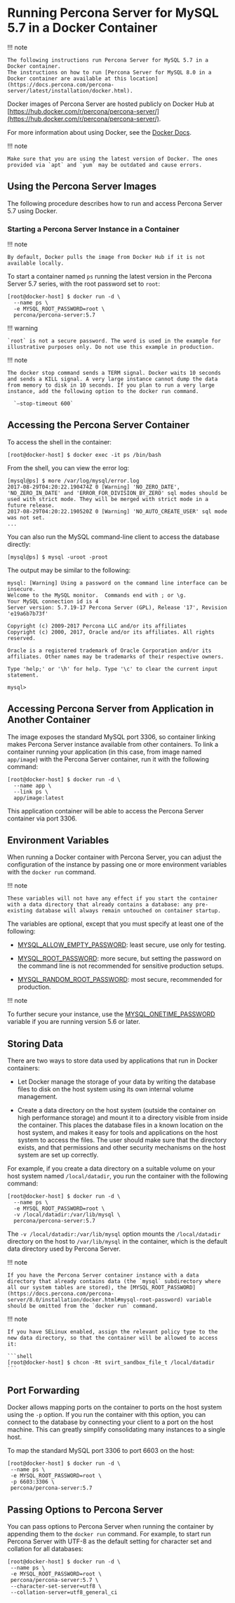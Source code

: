 # Running Percona Server for MySQL 5.7 in a Docker Container

!!! note

    The following instructions run Percona Server for MySQL 5.7 in a Docker container. 
    The instructions on how to run [Percona Server for MySQL 8.0 in a Docker container are available at this location](https://docs.percona.com/percona-server/latest/installation/docker.html).

Docker images of Percona Server are hosted publicly on Docker Hub at
[https://hub.docker.com/r/percona/percona-server/](https://hub.docker.com/r/percona/percona-server/).

For more information about using Docker, see the [Docker Docs](https://docs.docker.com/).

!!! note

    Make sure that you are using the latest version of Docker. The ones provided via `apt` and `yum` may be outdated and cause errors.


## Using the Percona Server Images

The following procedure describes how to run and access Percona Server 5.7
using Docker.

### Starting a Percona Server Instance in a Container

!!! note 

    By default, Docker pulls the image from Docker Hub if it is not available locally.
    
To start a container named `ps`
running the latest version in the Percona Server 5.7 series,
with the root password set to `root`:

```
[root@docker-host] $ docker run -d \
  --name ps \
  -e MYSQL_ROOT_PASSWORD=root \
  percona/percona-server:5.7
```

!!! warning

    `root` is not a secure password. The word is used in the example for illustrative purposes only. Do not use this example in production.

!!! note

    The docker stop command sends a TERM signal. Docker waits 10 seconds and sends a KILL signal. A very large instance cannot dump the data from memory to disk in 10 seconds. If you plan to run a very large instance, add the following option to the docker run command.

      `–stop-timeout 600`

## Accessing the Percona Server Container

To access the shell in the container:

```shell
[root@docker-host] $ docker exec -it ps /bin/bash
```

From the shell, you can view the error log:

```text
[mysql@ps] $ more /var/log/mysql/error.log
2017-08-29T04:20:22.190474Z 0 [Warning] 'NO_ZERO_DATE', 'NO_ZERO_IN_DATE' and 'ERROR_FOR_DIVISION_BY_ZERO' sql modes should be used with strict mode. They will be merged with strict mode in a future release.
2017-08-29T04:20:22.190520Z 0 [Warning] 'NO_AUTO_CREATE_USER' sql mode was not set.
...
```

You can also run the MySQL command-line client
to access the database directly:

```shell
[mysql@ps] $ mysql -uroot -proot
```

The output may be similar to the following:

```text
mysql: [Warning] Using a password on the command line interface can be insecure.
Welcome to the MySQL monitor.  Commands end with ; or \g.
Your MySQL connection id is 4
Server version: 5.7.19-17 Percona Server (GPL), Release '17', Revision 'e19a6b7b73f'

Copyright (c) 2009-2017 Percona LLC and/or its affiliates
Copyright (c) 2000, 2017, Oracle and/or its affiliates. All rights reserved.

Oracle is a registered trademark of Oracle Corporation and/or its affiliates. Other names may be trademarks of their respective owners.

Type 'help;' or '\h' for help. Type '\c' to clear the current input statement.

mysql>
```

## Accessing Percona Server from Application in Another Container

The image exposes the standard MySQL port 3306,
so container linking makes Percona Server instance available
from other containers.
To link a container running your application
(in this case, from image named `app/image`)
with the Percona Server container,
run it with the following command:

```shell
[root@docker-host] $ docker run -d \
  --name app \
  --link ps \
  app/image:latest
```

This application container will be able to access the Percona Server container
via port 3306.

## Environment Variables

When running a Docker container with Percona Server,
you can adjust the configuration of the instance
by passing one or more environment variables with the `docker run` command.

!!! note

    These variables will not have any effect if you start the container with a data directory that already contains a database: any pre-existing database will always remain untouched on container startup.

The variables are optional, except that you must specify at least one of the following:

* [MYSQL_ALLOW_EMPTY_PASSWORD](https://docs.percona.com/percona-server/8.0/installation/docker.html#mysql-allow-empty-password): least secure, use only for testing.

* [MYSQL_ROOT_PASSWORD](https://docs.percona.com/percona-server/8.0/installation/docker.html#mysql-root-password): more secure,
but setting the password on the command line is not recommended
for sensitive production setups.

* [MYSQL_RANDOM_ROOT_PASSWORD](https://docs.percona.com/percona-server/8.0/installation/docker.html#mysql-random-root-password): most secure,
recommended for production.

!!! note

   To further secure your instance, use the [MYSQL_ONETIME_PASSWORD](https://docs.percona.com/percona-server/8.0/installation/docker.html#mysql-onetime-password) variable if you are running version 5.6 or later.

## Storing Data

There are two ways to store data used by applications
that run in Docker containers:

* Let Docker manage the storage of your data
by writing the database files to disk on the host system
using its own internal volume management.

* Create a data directory on the host system
(outside the container on high performance storage)
and mount it to a directory visible from inside the container.
This places the database files in a known location on the host system,
and makes it easy for tools and applications on the host system
to access the files.
The user should make sure that the directory exists,
and that permissions and other security mechanisms on the host system
are set up correctly.

For example, if you create a data directory on a suitable volume
on your host system named `/local/datadir`,
you run the container with the following command:

```shell
[root@docker-host] $ docker run -d \
  --name ps \
  -e MYSQL_ROOT_PASSWORD=root \
  -v /local/datadir:/var/lib/mysql \
  percona/percona-server:5.7
```

The `-v /local/datadir:/var/lib/mysql` option
mounts the `/local/datadir` directory on the host
to `/var/lib/mysql` in the container,
which is the default data directory used by Percona Server.

!!! note

    If you have the Percona Server container instance with a data directory that already contains data (the `mysql` subdirectory where all our system tables are stored), the [MYSQL_ROOT_PASSWORD](https://docs.percona.com/percona-server/8.0/installation/docker.html#mysql-root-password) variable should be omitted from the `docker run` command.

!!! note

    If you have SELinux enabled, assign the relevant policy type to the new data directory, so that the container will be allowed to access it:

    ```shell
    [root@docker-host] $ chcon -Rt svirt_sandbox_file_t /local/datadir
    ```

## Port Forwarding

Docker allows mapping ports on the container to ports on the host system
using the `-p` option.
If you run the container with this option,
you can connect to the database by connecting your client
to a port on the host machine.
This can greatly simplify consolidating many instances to a single host.

To map the standard MySQL port 3306 to port 6603 on the host:

```shell
[root@docker-host] $ docker run -d \
 --name ps \
 -e MYSQL_ROOT_PASSWORD=root \
 -p 6603:3306 \
 percona/percona-server:5.7
```

## Passing Options to Percona Server

You can pass options to Percona Server when running the container
by appending them to the `docker run` command.
For example, to start run Percona Server with UTF-8
as the default setting for character set
and collation for all databases:

```shell
[root@docker-host] $ docker run -d \
 --name ps \
 -e MYSQL_ROOT_PASSWORD=root \
 percona/percona-server:5.7 \
 --character-set-server=utf8 \
 --collation-server=utf8_general_ci
```
